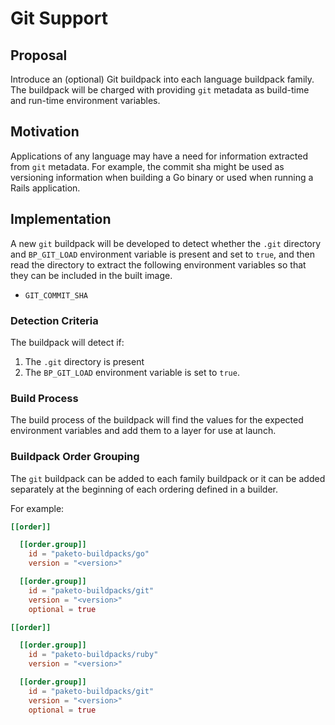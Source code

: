 # Git Support

## Proposal

Introduce an (optional) Git buildpack into each language buildpack family. The buildpack
will be charged with providing `git` metadata as build-time and run-time environment
variables.

## Motivation

Applications of any language may have a need for information extracted from
`git` metadata. For example, the commit sha might be used as versioning
information when building a Go binary or used when running a Rails application.

## Implementation

A new `git` buildpack will be developed to detect whether the `.git` directory and
`BP_GIT_LOAD` environment variable is present and set to `true`, and then
read the directory to extract the following environment variables so that they
can be included in the built image.

- `GIT_COMMIT_SHA`

### Detection Criteria

The buildpack will detect if:
1. The `.git` directory is present
2. The `BP_GIT_LOAD` environment variable is set to `true`.

### Build Process

The build process of the buildpack will find the values for the
expected environment variables and add them to a layer for use at launch.

### Buildpack Order Grouping

The `git` buildpack can be added to each family buildpack or it can be added
separately at the beginning of each ordering defined in a builder.

For example:

```toml
[[order]]

  [[order.group]]
    id = "paketo-buildpacks/go"
    version = "<version>"

  [[order.group]]
    id = "paketo-buildpacks/git"
    version = "<version>"
    optional = true

[[order]]

  [[order.group]]
    id = "paketo-buildpacks/ruby"
    version = "<version>"

  [[order.group]]
    id = "paketo-buildpacks/git"
    version = "<version>"
    optional = true
```

